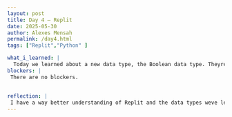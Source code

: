 ```yaml
---
layout: post
title: Day 4 – Replit
date: 2025-05-30
author: Alexes Mensah
permalink: /day4.html
tags: ["Replit","Python" ]

what_i_learned: |
  Today we learned about a new data type, the Boolean data type. Theyre very powerful because they enable our code to evaluate comparisons using true or false. We ran a couple examples in Replit.
blockers: |
 There are no blockers.
  
  
reflection: | 
 I have a way better understanding of Replit and the data types weve learned this week. I can say that I am much more confident using colab, replit, and github.
---
```

